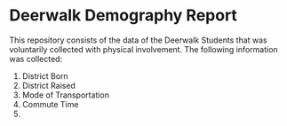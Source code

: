 ﻿# Deerwalk Demography Report

This repository consists of the data of the Deerwalk Students that was voluntarily collected with physical involvement.
The following information was collected:

1. District Born
2. District Raised
3. Mode of Transportation
4. Commute Time
5. 
